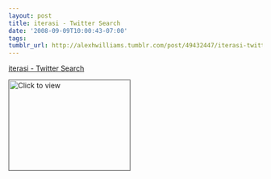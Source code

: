 ```yaml
---
layout: post
title: iterasi - Twitter Search
date: '2008-09-09T10:00:43-07:00'
tags: 
tumblr_url: http://alexhwilliams.tumblr.com/post/49432447/iterasi-twitter-search
---
```

<a href="https://www.iterasi.net/OpenViewer.aspx?sqrlitid=LZvPq7gaB0y1Yhk99pDXQA">iterasi - Twitter Search</a><br/><p><a href="https://www.iterasi.net/OpenViewer.aspx?sqrlitid=LZvPq7gaB0y1Yhk99pDXQA" target="_blank"> <img src="http://AssetHost01a.iterasi.net/ec2eb670e447/94d5ad32ba6b/ff6f9e86baa1/3bee5e8eacba/2822e7d4-961e-4812-b51f-74faa1c10e01/thumbnail.jpg???20080909170122???nik+1NPKOgXhBEHozgZquBJpPYG/iKYrmo3UY2r4Ta31r49plezrdNLWFmcLWx1vcaPyVRlgrc8iPTI1Ip4WE4iMa3d+sIhhX+VMMCM3Ympl9HqD0szn9LLrnojVwxcPwkgtHmRG11xamCHx/2PQszlMGmGF45zp/VrWdSAnM1o=" width="240" height="180" style="border:solid 1px #666" alt="Click to view"/></a></p>
